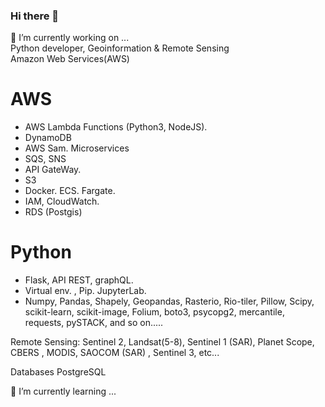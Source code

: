 ### Hi there 👋
🔭 I’m currently working on ... <br>
Python developer, Geoinformation & Remote Sensing <br>
Amazon Web Services(AWS)
# AWS
- AWS Lambda Functions (Python3, NodeJS).
- DynamoDB
- AWS Sam. Microservices
- SQS, SNS
- API GateWay.
- S3
- Docker. ECS. Fargate.
- IAM, CloudWatch.
- RDS (Postgis)
# Python
- Flask, API REST, graphQL.
- Virtual env. , Pip. JupyterLab.
- Numpy, Pandas, Shapely, Geopandas, Rasterio, Rio-tiler, Pillow, Scipy, scikit-learn, scikit-image, Folium, boto3, psycopg2, mercantile, requests, pySTACK, and so on.....

Remote Sensing:
Sentinel 2, Landsat(5-8), Sentinel 1 (SAR), Planet Scope, CBERS , MODIS, SAOCOM (SAR) , Sentinel 3, etc...

Databases PostgreSQL

🌱 I’m currently learning ...

<!--
**Fernigithub/Fernigithub** is a ✨ _special_ ✨ repository because its `README.md` (this file) appears on your GitHub profile.

Here are some ideas to get you started:

- 🔭 I’m currently working on ...
- 🌱 I’m currently learning ...
- 👯 I’m looking to collaborate on ...
- 🤔 I’m looking for help with ...
- 💬 Ask me about ...
- 📫 How to reach me: ...
- 😄 Pronouns: ...
- ⚡ Fun fact: ...
-->
